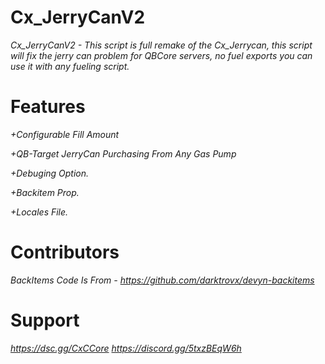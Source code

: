 # Cx_JerryCanV2
*Cx_JerryCanV2 - This script is full remake of the Cx_Jerrycan, this script will fix the jerry can problem for QBCore servers, no fuel exports you can use it with any fueling script.*

# Features
*+Configurable Fill Amount*

*+QB-Target JerryCan Purchasing From Any Gas Pump*

*+Debuging Option.*

*+Backitem Prop.*

*+Locales File.*

# Contributors
*BackItems Code Is From - https://github.com/darktrovx/devyn-backitems*

# Support
*https://dsc.gg/CxCCore*
*https://discord.gg/5txzBEqW6h*
